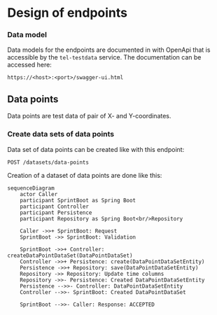 # Design of endpoints

### Data model

Data models for the endpoints are documented in with OpenApi that is accessible by the `tel-testdata` 
service. The documentation can be accessed here:

```
https://<host>:<port>/swagger-ui.html
```

## Data points

Data points are test data of pair of X- and Y-coordinates.


### Create data sets of data points

Data set of data points can be created like with this endpoint:

```
POST /datasets/data-points
```

Creation of a dataset of data points are done like this:

```mermaid
sequenceDiagram
    actor Caller
    participant SprintBoot as Spring Boot
    participant Controller
    participant Persistence
    participant Repository as Spring Boot<br/>Repository

    Caller ->>+ SprintBoot: Request
    SprintBoot ->> SprintBoot: Validation

    SprintBoot ->>+ Controller: createDataPointDataSet(DataPointDataSet)
    Controller ->>+ Persistence: create(DataPointDataSetEntity)
    Persistence ->>+ Repository: save(DataPointDataSetEntity)
    Repository ->> Repository: Update time columns
    Repository ->>- Persistence: Created DataPointDataSetEntity
    Persistence -->>- Controller: DataPointDataSetEntity
    Controller -->>- SprintBoot: Created DataPointDataSet 

    SprintBoot -->>- Caller: Response: ACCEPTED    
```
